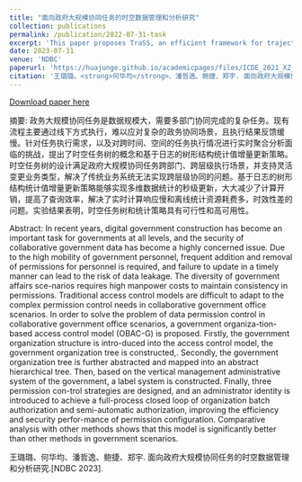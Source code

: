 ```yaml
---
title: "面向政府大规模协同任务的时空数据管理和分析研究"
collection: publications
permalink: /publication/2022-07-31-task
excerpt: 'This paper proposes TraSS, an efficient framework for trajectory similarity search in key-value data stores.'
date: 2023-07-31
venue: 'NDBC'
paperurl: 'https://huajunge.github.io/academicpages/files/ICDE_2021_XZ_cr_yl.pdf'
citation: '王璐璐、<strong>何华均</strong>、潘哲逸、鲍捷、郑宇. 面向政府大规模协同任务的时空数据管理和分析研究.[NDBC 2023].'
---
```

[Download paper here](https://huajunge.github.io/academicpages/files/ICDE_2021_XZ_cr_yl.pdf)

摘要: 政务大规模协同任务是数据规模大，需要多部门协同完成的复杂任务。现有流程主要通过线下方式执行，难以应对复杂的政务协同场景，且执行结果反馈缓慢。针对任务执行需求，以及对跨时间、空间的任务执行情况进行实时聚合分析面临的挑战，提出了时空任务树的概念和基于日志的树形结构统计值增量更新策略。时空任务树的设计满足政府大规模协同任务跨部门、跨层级执行场景，并支持灵活变更业务类型，解决了传统业务系统无法实现跨层级协同的问题。基于日志的树形结构统计值增量更新策略能够实现多维数据统计的秒级更新，大大减少了计算开销，提高了查询效率，解决了实时计算响应慢和离线统计资源耗费多，时效性差的问题。实验结果表明，时空任务树和统计策略具有可行性和高可用性。

Abstract: In recent years, digital government construction has become an important task for governments at all levels, and the security of collaborative government data has become a highly concerned issue. Due to the high mobility of government personnel, frequent addition and removal of permissions for personnel is required, and failure to update in a timely manner can lead to the risk of data leakage. The diversity of government affairs sce-narios requires high manpower costs to maintain consistency in permissions. Traditional access control models are difficult to adapt to the complex permission control needs in collaborative government office scenarios. In order to solve the problem of data permission control in collaborative government office scenarios, a government organiza-tion-based access control model (OBAC-G) is proposed. Firstly, the government organization structure is intro-duced into the access control model, the government organization tree is constructed,. Secondly, the government organization tree is further abstracted and mapped into an abstract hierarchical tree. Then, based on the vertical management administrative system of the government, a label system is constructed. Finally, three permission con-trol strategies are designed, and an administrator identity is introduced to achieve a full-process closed loop of organization batch authorization and semi-automatic authorization, improving the efficiency and security perfor-mance of permission configuration. Comparative analysis with other methods shows that this model is significantly better than other methods in government scenarios.

<!-- ![image-20220406191310694](https://huajunge.github.io/academicpages/images/trass.png) -->

王璐璐、何华均、潘哲逸、鲍捷、郑宇. 面向政府大规模协同任务的时空数据管理和分析研究.[NDBC 2023].
